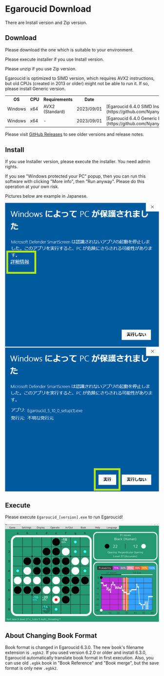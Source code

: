 # Egaroucid Download

There are Install version and Zip version.



## Download

Please download the one which is suitable to your environment.



Please execute installer if you use Install version.



Please unzip if you use Zip version.



Egaroucid is optimized to SIMD version, which requires AVX2 instructions, but old CPUs (created in 2013 or older) might not be able to run it. If so, please install Generic version.



<table>
    <tr>
        <th>OS</th>
        <th>CPU</th>
        <th>Requirements</th>
        <th>Date</th>
        <th>Installer</th>
        <th>Zip</th>
    </tr>
    <tr>
        <td>Windows</td>
        <td>x64</td>
        <td>AVX2 (Standard)</td>
        <td>2023/09/01</td>
        <td>[Egaroucid 6.4.0 SIMD Installer](https://github.com/Nyanyan/Egaroucid/releases/download/v6.4.0/Egaroucid_6_4_0_SIMD_installer.exe)</td>
        <td>[Egaroucid 6.4.0 SIMD Zip](https://github.com/Nyanyan/Egaroucid/releases/download/v6.4.0/Egaroucid_6_4_0_Windows_x64_SIMD_Portable.zip)</td>
    </tr>
    <tr>
        <td>Windows</td>
        <td>x64</td>
        <td>-</td>
        <td>2023/09/01</td>
        <td>[Egaroucid 6.4.0 Generic Installer](https://github.com/Nyanyan/Egaroucid/releases/download/v6.4.0/Egaroucid_6_4_0_Generic_installer.exe)</td>
        <td>[Egaroucid 6.4.0 Generic Zip](https://github.com/Nyanyan/Egaroucid/releases/download/v6.4.0/Egaroucid_6_4_0_Windows_x64_Generic_Portable.zip)</td>
    </tr>
</table>




Please visit [GitHub Releases](https://github.com/Nyanyan/Egaroucid/releases) to see older versions and release notes.



## Install

If you use Installer version, please execute the installer. You need admin rights.

If you see "Windows protected your PC" popup, then you can run this  software with clicking "More info", then "Run anyway". Please do this  operation at your own risk.

Pictures below are example in Japanese.



<div class="centering_box">
    <img class="pic2" src="img/cant_run1.png" alt="running accross Windows protected your PC">
    <img class="pic2" src="img/cant_run2.png" alt="Press More Info and then you can run Egaroucid">
</div>




## Execute

Please execute <code>Egaroucid_[version].exe</code> to run Egaroucid!

<div class="centering_box">
    <img class="pic2" src="img/egaroucid.png" alt="Egaroucid">
</div>


## About Changing Book Format

Book format is changed in Egaroucid 6.3.0. The new book's filename extension is ```.egbk2```. If you used version 6.2.0 or older and install 6.3.0, Egaroucid automatically translate book format in first execution. Also, you can use old ```.egbk``` book in "Book Reference" and "Book merge", but the save format is only new ```.egbk2```.

